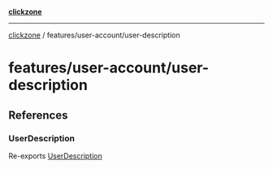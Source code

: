 [**clickzone**](../../../README.md)

***

[clickzone](../../../README.md) / features/user-account/user-description

# features/user-account/user-description

## References

### UserDescription

Re-exports [UserDescription](ui/UserDescription/variables/UserDescription.md)
